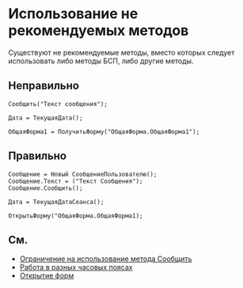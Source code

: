 # Использование не рекомендуемых методов

Существуют не рекомендуемые методы, вместо которых следует использовать либо методы БСП, либо другие методы.

## Неправильно
	
```bsl
Сообщить("Текст сообщения");

Дата = ТекущаяДата();

ОбщаяФорма1 = ПолучитьФорму("ОбщаяФорма.ОбщаяФорма1");
```

## Правильно

```bsl
Сообщение = Новый СообщениеПользователю();
Сообщение.Текст = ("Текст Сообщения");
Сообщение.Сообщить();

Дата = ТекущаяДатаСеанса();

ОткрытьФорму("ОбщаяФорма.ОбщаяФорма1);
```

## См.

- [Ограничение на использование метода Сообщить](https://its.1c.ru/db/v8std#content:418:hdoc)
- [Работа в разных часовых поясах](https://its.1c.ru/db/v8std#content:643:hdoc:2.1)
- [Открытие форм](https://its.1c.ru/db/v8std#content:404:hdoc:1)